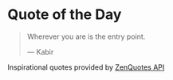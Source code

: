 # Quote of the Day

<!-- QUOTE_START -->
> Wherever you are is the entry point.
>
> — Kabir

Inspirational quotes provided by <a href="https://zenquotes.io/" target="_blank">ZenQuotes API</a>
<!-- QUOTE_END -->